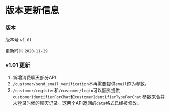 # 版本更新信息

### 版本

版本号 `v1.01`

更新时间 `2020-11-29`

### v1.01 更新

1. 新增消费聊天部分API
2. `/customer/send_email_verification`不再需要提供`email`作为参数。
3. `/customer/register`和`/customer/login`可以额外提供`customerIdentifierForChat`和`customerIdentifierTypeForChat`
参数来合并未登录时候的聊天记录。这两个API返回的`data`格式已经被修改。


